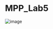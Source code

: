 # MPP_Lab5
![image](https://user-images.githubusercontent.com/99877962/207083552-05580c5e-8fa1-4c2e-98d3-d9b6cf7c9a53.png)
